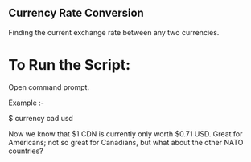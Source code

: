 ## Currency Rate Conversion

Finding the current exchange rate between any two currencies.

# To Run the Script:

Open command prompt.

Example :- 
 
$ currency cad usd

Now we know that $1 CDN is currently only worth $0.71 USD. Great for Americans; not so great for Canadians, but what about the other NATO countries?